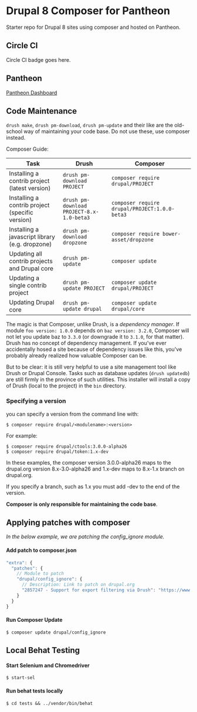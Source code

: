 # Drupal 8 Composer for Pantheon
Starter repo for Drupal 8 sites using composer and hosted on Pantheon.

## Circle CI
Circle CI badge goes here.

## Pantheon
[Pantheon Dashboard](http://)

## Code Maintenance
```drush make```, ```drush pm-download```, ```drush pm-update``` and their like are the old-school way of maintaining your code base. Do not use these, use composer instead.

Composer Guide:

| Task                                            | Drush                                         | Composer                                          |
|-------------------------------------------------|-----------------------------------------------|---------------------------------------------------|
| Installing a contrib project (latest version)   | ```drush pm-download PROJECT```               | ```composer require drupal/PROJECT```             |
| Installing a contrib project (specific version) | ```drush pm-download PROJECT-8.x-1.0-beta3``` | ```composer require drupal/PROJECT:1.0.0-beta3``` |
| Installing a javascript library (e.g. dropzone) | ```drush pm-download dropzone```              | ```composer require bower-asset/dropzone```       |
| Updating all contrib projects and Drupal core   | ```drush pm-update```                         | ```composer update```                             |
| Updating a single contrib project               | ```drush pm-update PROJECT```                 | ```composer update drupal/PROJECT```              |
| Updating Drupal core                            | ```drush pm-update drupal```                  | ```composer update drupal/core```                 |

The magic is that Composer, unlike Drush, is a *dependency manager*. If module ```foo version: 1.0.0``` depends on ```baz version: 3.2.0```, Composer will not let you update baz to ```3.3.0``` (or downgrade it to ```3.1.0```, for that matter). Drush has no concept of dependency management. If you've ever accidentally hosed a site because of dependency issues like this, you've probably already realized how valuable Composer can be.

But to be clear: it is still very helpful to use a site management tool like Drush or Drupal Console. Tasks such as database updates (```drush updatedb```) are still firmly in the province of such utilities. This installer will install a copy of Drush (local to the project) in the ```bin``` directory.

### Specifying a version
you can specify a version from the command line with:

    $ composer require drupal/<modulename>:<version>

For example:

    $ composer require drupal/ctools:3.0.0-alpha26
    $ composer require drupal/token:1.x-dev

In these examples, the composer version 3.0.0-alpha26 maps to the drupal.org version 8.x-3.0-alpha26 and 1.x-dev maps to 8.x-1.x branch on drupal.org.

If you specify a branch, such as 1.x you must add -dev to the end of the version.

**Composer is only responsible for maintaining the code base**.

## Applying patches with composer

*In the below example, we are patching the config_ignore module.*

#### Add patch to composer.json

```javascript
"extra": {
  "patches": {
    // Module to patch
    "drupal/config_ignore": {
      // Description: Link to patch on drupal.org
      "2857247 - Support for export filtering via Drush": "https://www.drupal.org/files/issues/support_for_export-2857247-12.patch"
    }
  }
}
```

#### Run Composer Update

    $ composer update drupal/config_ignore


## Local Behat Testing

#### Start Selenium and Chromedriver

    $ start-sel

#### Run behat tests locally

    $ cd tests && ../vendor/bin/behat
